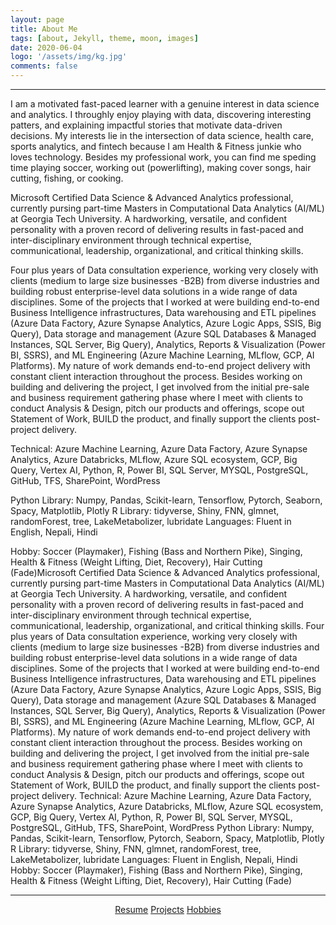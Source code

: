 ```yaml
---
layout: page
title: About Me
tags: [about, Jekyll, theme, moon, images]
date: 2020-06-04
logo: '/assets/img/kg.jpg'
comments: false
---
```

<hr/>

I am a motivated fast-paced learner with a genuine interest in data science and analytics. I throughly enjoy playing with data, discovering interesting patters, and explaining impactful stories that motivate data-driven decisions. My interests lie in the intersection of data science, health care, sports analytics, and fintech because I am Health & Fitness junkie who loves technology. Besides my professional work, you can find me speding time playing soccer, working out (powerlifting), making cover songs, hair cutting, fishing, or cooking. 

Microsoft Certified Data Science & Advanced Analytics professional, currently pursing part-time Masters in Computational Data Analytics (AI/ML) at Georgia Tech University. A hardworking, versatile, and confident personality with a proven record of delivering results in fast-paced and inter-disciplinary environment through technical expertise, communicational, leadership, organizational, and critical thinking skills.
 
Four plus years of Data consultation experience, working very closely with clients (medium to large size businesses -B2B) from diverse industries and building robust enterprise-level data solutions in a wide range of data disciplines. Some of the projects that I worked at were building end-to-end Business Intelligence infrastructures, Data warehousing and ETL pipelines (Azure Data Factory, Azure Synapse Analytics, Azure Logic Apps, SSIS, Big Query), Data storage and management (Azure SQL Databases & Managed Instances, SQL Server, Big Query), Analytics, Reports & Visualization (Power BI, SSRS), and ML Engineering (Azure Machine Learning, MLflow, GCP, AI Platforms). My nature of work demands end-to-end project delivery with constant client interaction throughout the process. Besides working on building and delivering the project, I get involved from the initial pre-sale and business requirement gathering phase where I meet with clients to conduct Analysis & Design, pitch our products and offerings, scope out Statement of Work, BUILD the product, and finally support the clients post-project delivery. 

Technical: Azure Machine Learning, Azure Data Factory, Azure Synapse Analytics, Azure Databricks, MLflow, Azure SQL ecosystem, GCP, Big Query, Vertex AI, Python, R, Power BI, SQL Server, MYSQL, PostgreSQL, GitHub, TFS, SharePoint, WordPress

Python Library: Numpy, Pandas, Scikit-learn, Tensorflow, Pytorch, Seaborn, Spacy, Matplotlib, Plotly
R Library: tidyverse, Shiny, FNN, glmnet, randomForest, tree, LakeMetabolizer, lubridate
Languages: Fluent in English, Nepali, Hindi

Hobby: Soccer (Playmaker), Fishing (Bass and Northern Pike), Singing, Health & Fitness (Weight Lifting, Diet, Recovery), Hair Cutting (Fade)Microsoft Certified Data Science & Advanced Analytics professional, currently pursing part-time Masters in Computational Data Analytics (AI/ML) at Georgia Tech University. A hardworking, versatile, and confident personality with a proven record of delivering results in fast-paced and inter-disciplinary environment through technical expertise, communicational, leadership, organizational, and critical thinking skills. Four plus years of Data consultation experience, working very closely with clients (medium to large size businesses -B2B) from diverse industries and building robust enterprise-level data solutions in a wide range of data disciplines. Some of the projects that I worked at were building end-to-end Business Intelligence infrastructures, Data warehousing and ETL pipelines (Azure Data Factory, Azure Synapse Analytics, Azure Logic Apps, SSIS, Big Query), Data storage and management (Azure SQL Databases & Managed Instances, SQL Server, Big Query), Analytics, Reports & Visualization (Power BI, SSRS), and ML Engineering (Azure Machine Learning, MLflow, GCP, AI Platforms). My nature of work demands end-to-end project delivery with constant client interaction throughout the process. Besides working on building and delivering the project, I get involved from the initial pre-sale and business requirement gathering phase where I meet with clients to conduct Analysis & Design, pitch our products and offerings, scope out Statement of Work, BUILD the product, and finally support the clients post-project delivery. Technical: Azure Machine Learning, Azure Data Factory, Azure Synapse Analytics, Azure Databricks, MLflow, Azure SQL ecosystem, GCP, Big Query, Vertex AI, Python, R, Power BI, SQL Server, MYSQL, PostgreSQL, GitHub, TFS, SharePoint, WordPress Python Library: Numpy, Pandas, Scikit-learn, Tensorflow, Pytorch, Seaborn, Spacy, Matplotlib, Plotly R Library: tidyverse, Shiny, FNN, glmnet, randomForest, tree, LakeMetabolizer, lubridate Languages: Fluent in English, Nepali, Hindi Hobby: Soccer (Playmaker), Fishing (Bass and Northern Pike), Singing, Health & Fitness (Weight Lifting, Diet, Recovery), Hair Cutting (Fade)


<hr/>
<center>
    <div class="btn-group">
        <a href="https://drive.google.com/file/d/1HwtFZakjX33izlvDOSXFG6ogL1QqperS/view?usp=sharing" class="btn btn-primary">Resume</a>
        <a href="https://gurungkshitij.github.io//posts/" class="btn btn-primary">Projects</a>
        <a href="https://gurungkshitij.github.io/projects/" class="btn btn-primary"> Hobbies</a>    
    </div>
</center>
